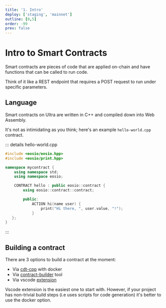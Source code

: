 ```yaml
---
title: '1. Intro'
deploy: ['staging', 'mainnet']
outline: [0,5]
order: -99
prev: false
---
```


# Intro to Smart Contracts

Smart contracts are pieces of code that are applied on-chain and have functions that can be called to run code.

Think of it like a REST endpoint that requires a POST request to run under specific parameters.

## Language

Smart contracts on Ultra are written in C++ and compiled down into Web Assembly.

It's not as intimidating as you think; here's an example `hello-world.cpp` contract.

::: details hello-world.cpp
```cpp
#include <eosio/eosio.hpp>
#include <eosio/print.hpp>

namespace mycontract {
    using namespace std;
    using namespace eosio;

    CONTRACT hello : public eosio::contract {
        using eosio::contract::contract;

        public:
            ACTION hi(name user) {
                print("Hi there, ", user.value, "!");
            }
   };
}
```
:::

## Building a contract

There are 3 options to build a contract at the moment:

* Via [cdt-cpp](../Docker/getting-started.md) with docker
* Via [contract-builder](../../tools/contract-builder/index.md) tool
* Via vscode [extension](./3.compile.md)

Vscode extension is the easiest one to start with. However, if your project has non-trivial build steps (i.e uses scripts for code generation)
it's better to use the docker option.